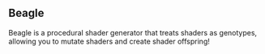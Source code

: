 ## Beagle

Beagle is a procedural shader generator that treats shaders as genotypes, allowing you to mutate shaders and create shader offspring!


